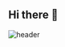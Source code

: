 ## Hi there 👋


![header](https://capsule-render.vercel.app/api?type=venom&color=gradient&height=300&section=header&text=Soy's%20Github%20s20%F0%9F%A4%97)

<!--
**soysv/soysv** is a ✨ _special_ ✨ repository because its `README.md` (this file) appears on your GitHub profile.

Here are some ideas to get you started:

- 🔭 I’m currently working on ...
- 🌱 I’m currently learning ...
- 👯 I’m looking to collaborate on ...
- 🤔 I’m looking for help with ...
- 💬 Ask me about ...
- 📫 How to reach me: ...
- 😄 Pronouns: ...
- ⚡ Fun fact: ...
-->
